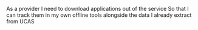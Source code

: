 As a provider
I need to download applications out of the service
So that I can track them in my own offline tools alongside the data I already extract from UCAS
